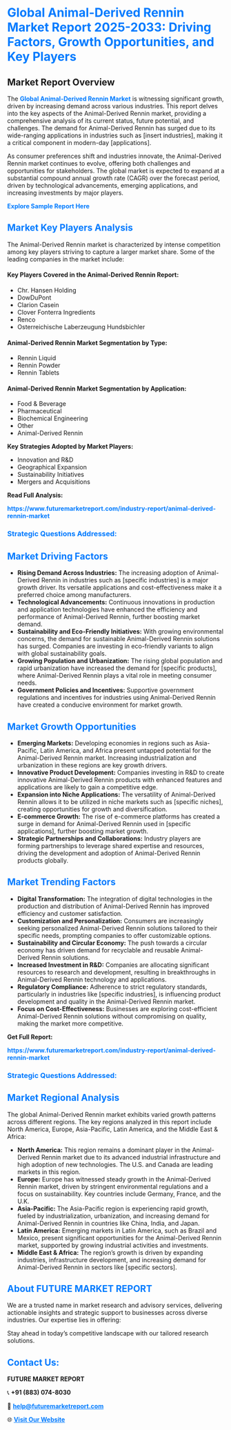 <h1 style="color: #007BFF;">Global Animal-Derived Rennin Market Report 2025-2033: Driving Factors, Growth Opportunities, and Key Players</h1>

<section id="overview">
<h2>Market Report Overview</h2>
<p>The <a href="https://www.futuremarketreport.com/industry-report/animal-derived-rennin-market" style="color: #007BFF; text-decoration: none;"><strong>Global Animal-Derived Rennin Market</strong></a> is witnessing significant growth, driven by increasing demand across various industries. This report delves into the key aspects of the Animal-Derived Rennin market, providing a comprehensive analysis of its current status, future potential, and challenges. The demand for Animal-Derived Rennin has surged due to its wide-ranging applications in industries such as [insert industries], making it a critical component in modern-day [applications].</p>
<p>As consumer preferences shift and industries innovate, the Animal-Derived Rennin market continues to evolve, offering both challenges and opportunities for stakeholders. The global market is expected to expand at a substantial compound annual growth rate (CAGR) over the forecast period, driven by technological advancements, emerging applications, and increasing investments by major players.</p>
</section>

<section id="overview">
<p><a href="https://www.futuremarketreport.com/request-sample/reportId=122341" style="color: #007BFF; text-decoration: none;"><strong>Explore Sample Report Here</strong></a></p>
</section>

<section id="key-players">
<h2 style="color: #007BFF;">Market Key Players Analysis</h2>
<p>The Animal-Derived Rennin market is characterized by intense competition among key players striving to capture a larger market share. Some of the leading companies in the market include:</p>
<h4>Key Players Covered in the Animal-Derived Rennin Report:</h4>
<ul><li>Chr. Hansen Holding</li><li>DowDuPont</li><li>Clarion Casein</li><li>Clover Fonterra Ingredients</li><li>Renco</li><li>Osterreichische Laberzeugung Hundsbichler</li></ul>
<h4>Animal-Derived Rennin Market Segmentation by Type:</h4>
<ul><li>Rennin Liquid</li><li>Rennin Powder</li><li>Rennin Tablets</li></ul>

<h4>Animal-Derived Rennin Market Segmentation by Application:</h4>
<ul><li>Food &amp; Beverage</li><li>Pharmaceutical</li><li>Biochemical Engineering</li><li>Other</li><li>Animal-Derived Rennin</li></ul>
<p><strong>Key Strategies Adopted by Market Players:</strong></p>
<ul>
<li>Innovation and R&D</li>
<li>Geographical Expansion</li>
<li>Sustainability Initiatives</li>
<li>Mergers and Acquisitions</li>
</ul>
</section>

<section>
<p><strong>Read Full Analysis: </strong></p><a href="https://www.futuremarketreport.com/industry-report/animal-derived-rennin-market" style="color: #007BFF; text-decoration: none;"><strong>https://www.futuremarketreport.com/industry-report/animal-derived-rennin-market</strong></a>
<h3 style="color: #007BFF;">Strategic Questions Addressed:</h3>
</section>

<section id="driving-factors">
<h2 style="color: #007BFF;">Market Driving Factors</h2>
<ul>
<li><strong>Rising Demand Across Industries:</strong> The increasing adoption of Animal-Derived Rennin in industries such as [specific industries] is a major growth driver. Its versatile applications and cost-effectiveness make it a preferred choice among manufacturers.</li>
<li><strong>Technological Advancements:</strong> Continuous innovations in production and application technologies have enhanced the efficiency and performance of Animal-Derived Rennin, further boosting market demand.</li>
<li><strong>Sustainability and Eco-Friendly Initiatives:</strong> With growing environmental concerns, the demand for sustainable Animal-Derived Rennin solutions has surged. Companies are investing in eco-friendly variants to align with global sustainability goals.</li>
<li><strong>Growing Population and Urbanization:</strong> The rising global population and rapid urbanization have increased the demand for [specific products], where Animal-Derived Rennin plays a vital role in meeting consumer needs.</li>
<li><strong>Government Policies and Incentives:</strong> Supportive government regulations and incentives for industries using Animal-Derived Rennin have created a conducive environment for market growth.</li>
</ul>
</section>

<section id="growth-opportunities">
<h2 style="color: #007BFF;">Market Growth Opportunities</h2>
<ul>
<li><strong>Emerging Markets:</strong> Developing economies in regions such as Asia-Pacific, Latin America, and Africa present untapped potential for the Animal-Derived Rennin market. Increasing industrialization and urbanization in these regions are key growth drivers.</li>
<li><strong>Innovative Product Development:</strong> Companies investing in R&D to create innovative Animal-Derived Rennin products with enhanced features and applications are likely to gain a competitive edge.</li>
<li><strong>Expansion into Niche Applications:</strong> The versatility of Animal-Derived Rennin allows it to be utilized in niche markets such as [specific niches], creating opportunities for growth and diversification.</li>
<li><strong>E-commerce Growth:</strong> The rise of e-commerce platforms has created a surge in demand for Animal-Derived Rennin used in [specific applications], further boosting market growth.</li>
<li><strong>Strategic Partnerships and Collaborations:</strong> Industry players are forming partnerships to leverage shared expertise and resources, driving the development and adoption of Animal-Derived Rennin products globally.</li>
</ul>
</section>

<section id="trending-factors">
<h2 style="color: #007BFF;">Market Trending Factors</h2>
<ul>
<li><strong>Digital Transformation:</strong> The integration of digital technologies in the production and distribution of Animal-Derived Rennin has improved efficiency and customer satisfaction.</li>
<li><strong>Customization and Personalization:</strong> Consumers are increasingly seeking personalized Animal-Derived Rennin solutions tailored to their specific needs, prompting companies to offer customizable options.</li>
<li><strong>Sustainability and Circular Economy:</strong> The push towards a circular economy has driven demand for recyclable and reusable Animal-Derived Rennin solutions.</li>
<li><strong>Increased Investment in R&D:</strong> Companies are allocating significant resources to research and development, resulting in breakthroughs in Animal-Derived Rennin technology and applications.</li>
<li><strong>Regulatory Compliance:</strong> Adherence to strict regulatory standards, particularly in industries like [specific industries], is influencing product development and quality in the Animal-Derived Rennin market.</li>
<li><strong>Focus on Cost-Effectiveness:</strong> Businesses are exploring cost-efficient Animal-Derived Rennin solutions without compromising on quality, making the market more competitive.</li>
</ul>
</section>

<section>
<p><strong>Get Full Report: </strong></p><a href="https://www.futuremarketreport.com/industry-report/animal-derived-rennin-market" style="color: #007BFF; text-decoration: none;"><strong>https://www.futuremarketreport.com/industry-report/animal-derived-rennin-market</strong></a>
<h3 style="color: #007BFF;">Strategic Questions Addressed:</h3>
</section>


<section id="regional-analysis">
<h2 style="color: #007BFF;">Market Regional Analysis</h2>
<p>The global Animal-Derived Rennin market exhibits varied growth patterns across different regions. The key regions analyzed in this report include North America, Europe, Asia-Pacific, Latin America, and the Middle East & Africa:</p>
<ul>
<li><strong>North America:</strong> This region remains a dominant player in the Animal-Derived Rennin market due to its advanced industrial infrastructure and high adoption of new technologies. The U.S. and Canada are leading markets in this region.</li>
<li><strong>Europe:</strong> Europe has witnessed steady growth in the Animal-Derived Rennin market, driven by stringent environmental regulations and a focus on sustainability. Key countries include Germany, France, and the U.K.</li>
<li><strong>Asia-Pacific:</strong> The Asia-Pacific region is experiencing rapid growth, fueled by industrialization, urbanization, and increasing demand for Animal-Derived Rennin in countries like China, India, and Japan.</li>
<li><strong>Latin America:</strong> Emerging markets in Latin America, such as Brazil and Mexico, present significant opportunities for the Animal-Derived Rennin market, supported by growing industrial activities and investments.</li>
<li><strong>Middle East & Africa:</strong> The region’s growth is driven by expanding industries, infrastructure development, and increasing demand for Animal-Derived Rennin in sectors like [specific sectors].</li>
</ul>
</section>

<footer>
<h2 style="color: #007BFF;">About FUTURE MARKET REPORT</h2>
<p>We are a trusted name in market research and advisory services, delivering actionable insights and strategic support to businesses across diverse industries. Our expertise lies in offering:</p>

<p>Stay ahead in today’s competitive landscape with our tailored research solutions.</p>

<h2 style="color: #007BFF;">Contact Us:</h2>
<p><strong>FUTURE MARKET REPORT</strong></p>
<p>📞 <strong>+91 (883) 074-8030</strong></p>
<p>📧 <strong><a href="mailto:help@futuremarketreport.com" style="color: #007BFF;">help@futuremarketreport.com</a></strong></p>
<p>🌐 <strong><a href="https://www.futuremarketreport.com/" style="color: #007BFF;">Visit Our Website</a></strong></p>
</footer>